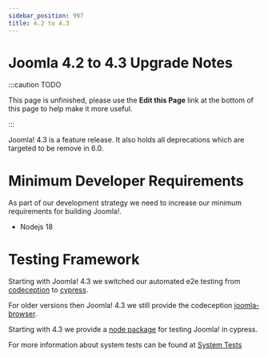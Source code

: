 ```yaml
---
sidebar_position: 997
title: 4.2 to 4.3
---
```


Joomla 4.2 to 4.3 Upgrade Notes
===============================

:::caution TODO

This page is unfinished, please use the **Edit this Page** link at the bottom of this page to help make it more useful.

:::

Joomla! 4.3 is a feature release. It also holds all deprecations which are targeted
to be remove in 6.0.

Minimum Developer Requirements
==============================

As part of our development strategy we need to increase our minimum requirements for
building Joomla!.

* Nodejs 18

Testing Framework
=================

Starting with Joomla! 4.3 we switched our automated e2e testing from 
[codeception](https://codeception.com) to [cypress](https://www.cypress.io).

For older versions then Joomla! 4.3 we still provide the codeception
[joomla-browser](https://github.com/joomla-projects/joomla-browser).

Starting with 4.3 we provide a [node package](https://github.com/joomla-projects/joomla-cypress) 
for testing Joomla! in cypress.

For more information about system tests can be found at 
[System Tests](/docs/testing/automated/system/)

